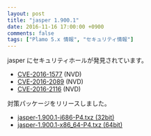 ```yaml
---
layout: post
title: "jasper 1.900.1"
date: 2016-11-16 17:00:00 +0900
comments: false
tags: ["Plamo 5.x 情報", "セキュリティ情報"]
---
```


jasper にセキュリティホールが発見されています。

* [CVE-2016-1577](https://web.nvd.nist.gov/view/vuln/detail?vulnId=CVE-2016-1577) (NVD)
* [CVE-2016-2089](https://web.nvd.nist.gov/view/vuln/detail?vulnId=CVE-2016-2089) (NVD)
* [CVE-2016-2116](https://web.nvd.nist.gov/view/vuln/detail?vulnId=CVE-2016-2116) (NVD)

対策パッケージをリリースしました。

* [jasper-1.900.1-i686-P4.txz (32bit)](ftp://plamo.linet.gr.jp/pub/Plamo-5.x/x86/plamo/04_xapps/jasper-1.900.1-i686-P5.txz)
* [jasper-1.900.1-x86_64-P4.txz (64bit)](ftp://plamo.linet.gr.jp/pub/Plamo-5.x/x86_64/plamo/04_xapps/jasper-1.900.1-x86_64-P5.txz)